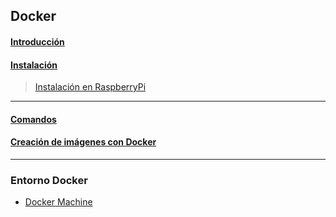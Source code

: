 ## Docker
#### [Introducción](https://github.com/mondeja/fullstack/tree/master/backend/src/018-maquinas_virtuales/docker/intro.md)
#### [Instalación](https://docs.docker.com/engine/installation/)

> [Instalación en RaspberryPi](https://github.com/mondeja/fullstack/tree/master/backend/src/018-maquinas_virtuales/docker/os/raspberrypi/install.md)
________________________

#### [Comandos](https://github.com/mondeja/fullstack/tree/master/backend/src/018-maquinas_virtuales/docker/commands.md)

#### [Creación de imágenes con Docker](https://github.com/mondeja/fullstack/tree/master/backend/src/018-maquinas_virtuales/docker/scripts/create_images.md)

________________________

### Entorno Docker
- [Docker Machine](https://github.com/mondeja/fullstack/tree/master/backend/src/018-maquinas_virtuales/docker/machine)